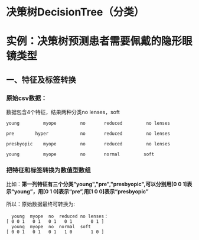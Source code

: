 # 决策树DecisionTree（分类）
# 实例：决策树预测患者需要佩戴的隐形眼镜类型
## 一、特征及标签转换
### 原始csv数据：
数据包含4个特征，结果两种分类no lenses，soft

    young	      myope	        no	     reduced	     no lenses

    pre	       hyper	        no	     reduced	     no lenses  

    presbyopic    myope	        no	     reduced	     no lenses  

    young	      myope	        no	     normal	        soft  

### 把特征和标签转换为数值型数组
比如：**第一列特征有三个分类"young","pre","presbyopic",可以分别用[0 0 1]表示“young”，用[0 1 0]表示“pre”,用[1 0 0]表示“presbyopic”**

所以：原始数据最终可转换为:

      young	 myope	no  reduced	no lenses：
    [ 0 0 1   0 1   0 1   0 1       0 1 ]
      young	 myope	no  normal	soft
    [ 0 0 1   0 1   0 1   1 0       1 0 ]

